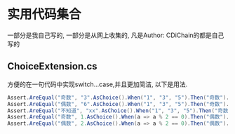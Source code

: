 # 实用代码集合

一部分是我自己写的, 一部分是从网上收集的, 凡是Author: CDiChain的都是自己写的

## ChoiceExtension.cs
方便的在一句代码中实现switch...case,并且更加简洁, 以下是用法.

```C#
Assert.AreEqual("奇数", "3".AsChoice().When("1", "3", "5").Then("奇数").When("2", "4", "6").Then("偶数").Else(null));
Assert.AreEqual("偶数", "6".AsChoice().When("1", "3", "5").Then("奇数").When("2", "4", "6").Then("偶数").Else(null));
Assert.AreEqual("不知道", "xx".AsChoice().When("1", "3", "5").Then("奇数").When("2", "4", "6").Then("偶数").Else("不知道"));
Assert.AreEqual("奇数", 1.AsChoice().When(a => a % 2 == 0).Then("偶数").Else("奇数"));
Assert.AreEqual("偶数", 2.AsChoice().When(a => a % 2 == 0).Then("偶数").Else("奇数"));
```

